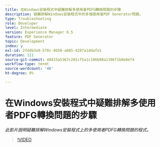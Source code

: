 ```yaml
---
title: 在Windows安裝程式中疑難排解多使用者PDFG轉換問題的步驟
description: 疑難排解Windows安裝程式中的多個使用者PDF Generator問題。
type: Troubleshooting
role: Developer
level: Intermediate
version: Experience Manager 6.5
feature: PDF Generator
topic: Development
index: y
exl-id: 2fddb3a9-570c-4b50-a685-4287a1ddafe1
duration: 111
source-git-commit: 48433a5367c281cf5a1c106b08a1306f1b0e8ef4
workflow-type: tm+mt
source-wordcount: '46'
ht-degree: 0%

---
```


# 在Windows安裝程式中疑難排解多使用者PDFG轉換問題的步驟

*此影片說明疑難排解Windows安裝程式上的多使用者PDFG轉換問題的程式。*

>[!VIDEO](https://video.tv.adobe.com/v/335550?quality=12&learn=on)
